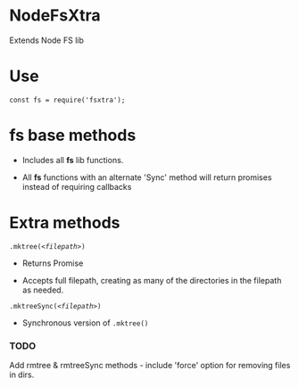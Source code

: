 # NodeFsXtra
Extends Node FS lib

# Use
```
const fs = require('fsxtra');
```

# **fs** base methods

- Includes all **fs** lib functions.

- All **fs** functions with an alternate 'Sync' method will return promises instead of requiring callbacks


# Extra methods
`.mktree(`_`<filepath>`_`)`

- Returns Promise

- Accepts full filepath, creating as many of the directories in the filepath as needed.


`.mktreeSync(`_`<filepath>`_`)`

- Synchronous version of `.mktree()`


### TODO
Add rmtree & rmtreeSync methods - include 'force' option for removing files in dirs.

